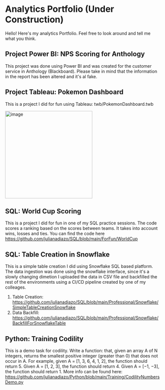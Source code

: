 # Analytics Portfolio (Under Construction)
Hello! Here's my analytics Portfolio. Feel free to look around and tell me what you think.

## Project Power BI: NPS Scoring for Anthology
This project was done using Power BI and was created for the customer service in Anthology (Blackboard). Please take in mind that the information in the report has been altered and it's al fake.

## Project Tableau: Pokemon Dashboard
This is a project I did for fun using Tableau: twb/PokemonDashboard.twb

<img width="283" alt="image" src="https://github.com/julianadiazo/AnalyticsPortfolio/assets/130860733/cf3c97df-c606-46c7-a23c-09dda0006019">

## SQL: World Cup Scoring
This is a project I did for fun in one of my SQL practice sessions. The code scores a ranking based on the scores between teams. It takes into account wins, losses and ties.
You can find the code here https://github.com/julianadiazo/SQL/blob/main/ForFun/WorldCup

## SQL: Table Creation in Snowflake
This is a simple table creation I did using Snowflake SQL based platform. The data ingestion was done using the snowflake interface, since it's a
slowly changing dimetion I uploaded the data in CSV file and backfilled the rest of the environments using a CI/CD pipeline created by one of my
colleages.

1. Table Creation: https://github.com/julianadiazo/SQL/blob/main/Professional/Snowflake/SimpleTableCreationSnowflake
2. Data Backfill: https://github.com/julianadiazo/SQL/blob/main/Professional/Snowflake/BackfillForSnowflakeTable

## Python: Training Codility
This is a demo task for codility. Write a function: that, given an array A of N integers, returns the smallest positive integer (greater than 0) that does not occur in A. 
For example, given A = [1, 3, 6, 4, 1, 2], the function should return 5.
Given A = [1, 2, 3], the function should return 4.
Given A = [−1, −3], the function should return 1.
More info can be found here: https://github.com/julianadiazo/Python/blob/main/Training/CodilityNumbersDemo.py
